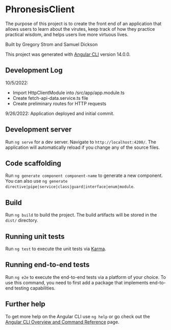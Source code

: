 # PhronesisClient

The purpose of this project is to create the front end of an application that allows users to learn about the virutes, keep track of how they practice practical wisdom, and helps users live more virtuous lives.

Built by Gregory Strom and Samuel Dickson

This project was generated with [Angular CLI](https://github.com/angular/angular-cli) version 14.0.0.

## Development Log

10/5/2022:
* Import HttpClientModule into /src/app/app.module.ts
* Create fetch-api-data.service.ts file
* Create preliminary routes for HTTP requests

9/26/2022: Application deployed and initial commit.

## Development server

Run `ng serve` for a dev server. Navigate to `http://localhost:4200/`. The application will automatically reload if you change any of the source files.

## Code scaffolding

Run `ng generate component component-name` to generate a new component. You can also use `ng generate directive|pipe|service|class|guard|interface|enum|module`.

## Build

Run `ng build` to build the project. The build artifacts will be stored in the `dist/` directory.

## Running unit tests

Run `ng test` to execute the unit tests via [Karma](https://karma-runner.github.io).

## Running end-to-end tests

Run `ng e2e` to execute the end-to-end tests via a platform of your choice. To use this command, you need to first add a package that implements end-to-end testing capabilities.

## Further help

To get more help on the Angular CLI use `ng help` or go check out the [Angular CLI Overview and Command Reference](https://angular.io/cli) page.
